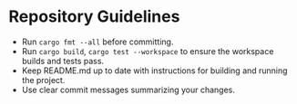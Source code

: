 # Repository Guidelines

- Run `cargo fmt --all` before committing.
- Run `cargo build`, `cargo test --workspace` to ensure the workspace builds and tests pass.
- Keep README.md up to date with instructions for building and running the project.
- Use clear commit messages summarizing your changes.
